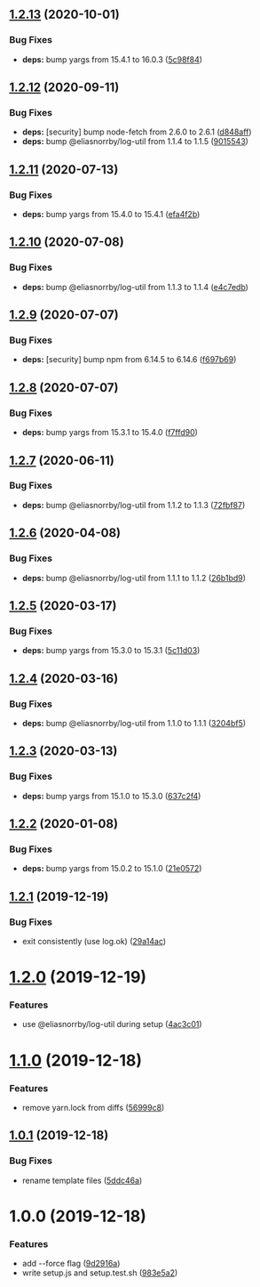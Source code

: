 ## [1.2.13](https://github.com/eliasnorrby/git-config/compare/v1.2.12...v1.2.13) (2020-10-01)


### Bug Fixes

* **deps:** bump yargs from 15.4.1 to 16.0.3 ([5c98f84](https://github.com/eliasnorrby/git-config/commit/5c98f8472b4e2c364c0505bc98e71c887e343658))

## [1.2.12](https://github.com/eliasnorrby/git-config/compare/v1.2.11...v1.2.12) (2020-09-11)


### Bug Fixes

* **deps:** [security] bump node-fetch from 2.6.0 to 2.6.1 ([d848aff](https://github.com/eliasnorrby/git-config/commit/d848aff8c84071fa71608b948a7ede15ba2f4e69))
* **deps:** bump @eliasnorrby/log-util from 1.1.4 to 1.1.5 ([9015543](https://github.com/eliasnorrby/git-config/commit/90155431ed62cfaa7f106af88d1726fa576f2b2e))

## [1.2.11](https://github.com/eliasnorrby/git-config/compare/v1.2.10...v1.2.11) (2020-07-13)


### Bug Fixes

* **deps:** bump yargs from 15.4.0 to 15.4.1 ([efa4f2b](https://github.com/eliasnorrby/git-config/commit/efa4f2be4da3a8d7fdddfae408cc4bac42810714))

## [1.2.10](https://github.com/eliasnorrby/git-config/compare/v1.2.9...v1.2.10) (2020-07-08)


### Bug Fixes

* **deps:** bump @eliasnorrby/log-util from 1.1.3 to 1.1.4 ([e4c7edb](https://github.com/eliasnorrby/git-config/commit/e4c7edb62f9a0213d1a59408fe9ba6ee3d17aa90))

## [1.2.9](https://github.com/eliasnorrby/git-config/compare/v1.2.8...v1.2.9) (2020-07-07)


### Bug Fixes

* **deps:** [security] bump npm from 6.14.5 to 6.14.6 ([f697b69](https://github.com/eliasnorrby/git-config/commit/f697b69333e32dd6a6e3e086534a666147a505b4))

## [1.2.8](https://github.com/eliasnorrby/git-config/compare/v1.2.7...v1.2.8) (2020-07-07)


### Bug Fixes

* **deps:** bump yargs from 15.3.1 to 15.4.0 ([f7ffd90](https://github.com/eliasnorrby/git-config/commit/f7ffd90326f347c254b19ee6744bdfdbc5bfb905))

## [1.2.7](https://github.com/eliasnorrby/git-config/compare/v1.2.6...v1.2.7) (2020-06-11)


### Bug Fixes

* **deps:** bump @eliasnorrby/log-util from 1.1.2 to 1.1.3 ([72fbf87](https://github.com/eliasnorrby/git-config/commit/72fbf876b2419cf58ce5cb14d6f244757771de96))

## [1.2.6](https://github.com/eliasnorrby/git-config/compare/v1.2.5...v1.2.6) (2020-04-08)


### Bug Fixes

* **deps:** bump @eliasnorrby/log-util from 1.1.1 to 1.1.2 ([26b1bd9](https://github.com/eliasnorrby/git-config/commit/26b1bd9021118fea294bc719b63b1d4ba0b17e6f))

## [1.2.5](https://github.com/eliasnorrby/git-config/compare/v1.2.4...v1.2.5) (2020-03-17)


### Bug Fixes

* **deps:** bump yargs from 15.3.0 to 15.3.1 ([5c11d03](https://github.com/eliasnorrby/git-config/commit/5c11d030da50dfca55a0dd94f0a09e95ef791c32))

## [1.2.4](https://github.com/eliasnorrby/git-config/compare/v1.2.3...v1.2.4) (2020-03-16)


### Bug Fixes

* **deps:** bump @eliasnorrby/log-util from 1.1.0 to 1.1.1 ([3204bf5](https://github.com/eliasnorrby/git-config/commit/3204bf5422d2bc896f5217cae9f186bea4be44c2))

## [1.2.3](https://github.com/eliasnorrby/git-config/compare/v1.2.2...v1.2.3) (2020-03-13)


### Bug Fixes

* **deps:** bump yargs from 15.1.0 to 15.3.0 ([637c2f4](https://github.com/eliasnorrby/git-config/commit/637c2f4fd934c28667067d9572c6e99c36a83802))

## [1.2.2](https://github.com/eliasnorrby/git-config/compare/v1.2.1...v1.2.2) (2020-01-08)


### Bug Fixes

* **deps:** bump yargs from 15.0.2 to 15.1.0 ([21e0572](https://github.com/eliasnorrby/git-config/commit/21e05724463c1fa8ddf4309e4d3436cdc88f9d1b))

## [1.2.1](https://github.com/eliasnorrby/git-config/compare/v1.2.0...v1.2.1) (2019-12-19)


### Bug Fixes

* exit consistently (use log.ok) ([29a14ac](https://github.com/eliasnorrby/git-config/commit/29a14acbd3ac8d7688f0bdb7c6965ecce3ffdfef))

# [1.2.0](https://github.com/eliasnorrby/git-config/compare/v1.1.0...v1.2.0) (2019-12-19)


### Features

* use @eliasnorrby/log-util during setup ([4ac3c01](https://github.com/eliasnorrby/git-config/commit/4ac3c01f372cafd4315ec940746f01ccec7805cf))

# [1.1.0](https://github.com/eliasnorrby/git-config/compare/v1.0.1...v1.1.0) (2019-12-18)


### Features

* remove yarn.lock from diffs ([56999c8](https://github.com/eliasnorrby/git-config/commit/56999c88732b577b86edc3d943f676d4d50dd145))

## [1.0.1](https://github.com/eliasnorrby/git-config/compare/v1.0.0...v1.0.1) (2019-12-18)


### Bug Fixes

* rename template files ([5ddc46a](https://github.com/eliasnorrby/git-config/commit/5ddc46a35fe0089f958dfa46c7d9a88e945c2d40))

# 1.0.0 (2019-12-18)


### Features

* add --force flag ([9d2916a](https://github.com/eliasnorrby/git-config/commit/9d2916a86edc28d93420112b2700c4104c8e3883))
* write setup.js and setup.test.sh ([983e5a2](https://github.com/eliasnorrby/git-config/commit/983e5a271c61c66add04ab45a3396fcd82cc3c59))
